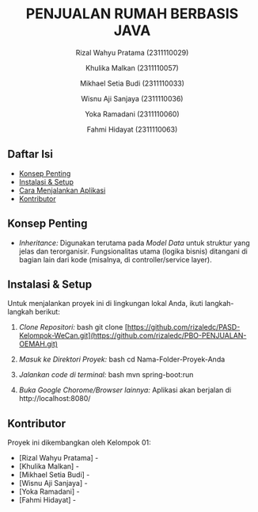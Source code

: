 # <h1 align="center">PENJUALAN RUMAH BERBASIS JAVA</h1>
<p align="center">Rizal Wahyu Pratama (2311110029)</p>
<p align="center">Khulika Malkan (2311110057)</p>
<p align="center">Mikhael Setia Budi (2311110033)</p>
<p align="center">Wisnu Aji Sanjaya (2311110036)</p>
<p align="center">Yoka Ramadani (2311110060)</p>
<p align="center">Fahmi Hidayat (2311110063)</p>

## Daftar Isi
- [Konsep Penting](#konsep-penting)
- [Instalasi & Setup](#instalasi--setup)
- [Cara Menjalankan Aplikasi](#cara-menjalankan-aplikasi)
- [Kontributor](#kontributor)

## Konsep Penting
- *Inheritance:* Digunakan terutama pada *Model Data* untuk struktur yang jelas dan terorganisir. Fungsionalitas utama (logika bisnis) ditangani di bagian lain dari kode (misalnya, di controller/service layer).

## Instalasi & Setup
Untuk menjalankan proyek ini di lingkungan lokal Anda, ikuti langkah-langkah berikut:
1.  *Clone Repositori:*
    bash
    git clone [https://github.com/rizaledc/PASD-Kelompok-WeCan.git](https://github.com/rizaledc/PBO-PENJUALAN-OEMAH.git)
    
2.  *Masuk ke Direktori Proyek:*
    bash
    cd Nama-Folder-Proyek-Anda
    
3.  *Jalankan code di terminal:*
        bash
        mvn spring-boot:run
        
4.  *Buka Google Chorome/Browser lainnya:*
    Aplikasi akan berjalan di http://localhost:8080/


## Kontributor
Proyek ini dikembangkan oleh Kelompok 01:
- [Rizal Wahyu Pratama] - 
- [Khulika Malkan] - 
- [Mikhael Setia Budi] -
- [Wisnu Aji Sanjaya] - 
- [Yoka Ramadani] - 
- [Fahmi Hidayat] - 
